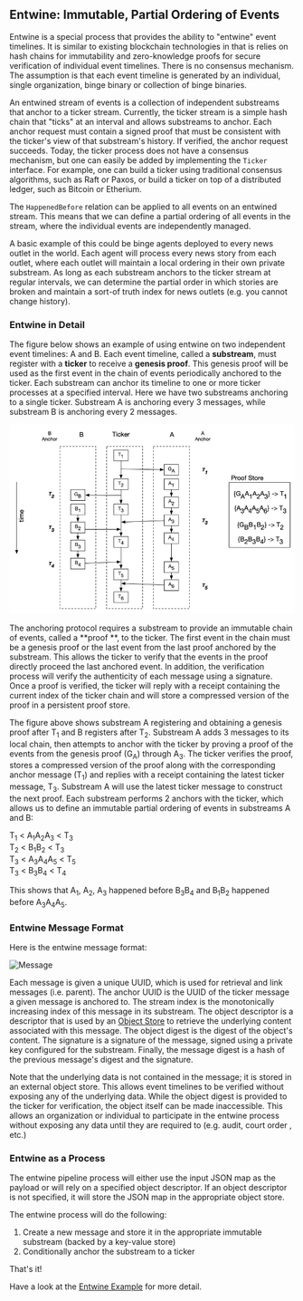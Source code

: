 ## Entwine: Immutable, Partial Ordering of Events

Entwine is a special process that provides the ability to "entwine" event
timelines.  It is similar to existing blockchain technologies in that is relies
on hash chains for immutability and zero-knowledge proofs for secure
verification of individual event timelines.  There is no consensus mechanism.
The assumption is that each event timeline is generated by an individual,
single organization, binge binary or collection of binge binaries.

An entwined stream of events is a collection of independent substreams that
anchor to a ticker stream.  Currently, the ticker stream is a simple hash chain
that "ticks" at an interval and allows substreams to anchor.  Each anchor
request must contain a signed proof that must be consistent with the ticker's
view of that substream's history.  If verified, the anchor request succeeds.
Today, the ticker process does not have a consensus mechanism, but one can easily be
added by implementing the `Ticker` interface.  For example, one can build a ticker using
traditional consensus algorithms, such as Raft or Paxos, or build a ticker on top of a
distributed ledger, such as Bitcoin or Etherium.

The `HappenedBefore` relation can be applied to all events on an entwined
stream.  This means that we can define a partial ordering of all events in the
stream, where the individual events are independently managed.

A basic example of this could be binge agents deployed to every news outlet in
the world.  Each agent will process every news story from each outlet, where
each outlet will maintain a local ordering in their own private substream.  As
long as each substream anchors to the ticker stream at regular intervals, we
can determine the partial order in which stories are broken and maintain a
sort-of truth index for news outlets (e.g. you cannot change history).

### Entwine in Detail

The figure below shows an example of using entwine on two independent event timelines: A and B.
Each event timeline, called a **substream**, must register with a **ticker** to receive a **genesis proof**.
This genesis proof will be used as the first event in the chain of events periodically anchored to the ticker.
Each substream can anchor its timeline to one or more ticker processes at a specified interval.  Here we have
two substreams anchoring to a single ticker.  Substream A is anchoring every 3 messages, while substream B is
anchoring every 2 messages.

![Entwine](./docs/binge/figures/entwine.png)

The anchoring protocol requires a substream to provide an immutable chain of events, called a **proof
**, to the ticker.  The first event in the chain must be a genesis proof or the last event from the last
proof anchored by the substream.  This allows the ticker to verify that the events in the proof directly proceed the
last anchored event.  In addition, the verification process will verify the authenticity of each message using a 
signature.  Once a proof is verified, the ticker will reply with a receipt containing the current index of the ticker 
chain and will store a compressed version of the proof in a persistent proof store.

The figure above shows substream A registering and obtaining a genesis proof after T<sub>1</sub> and B registers after
T<sub>2</sub>.  Substream A adds 3 messages to its local chain, then attempts to anchor with the ticker by proving a
proof of the events from the genesis proof (G<sub>A</sub>) through A<sub>3</sub>.  The ticker verifies the proof, 
stores a compressed version of the proof along with the corresponding anchor message (T<sub>1</sub>) and replies with
a receipt containing the latest ticker message, T<sub>3</sub>.  Substream A will use the latest ticker message to
construct the next proof.  Each substream performs 2 anchors with the ticker, which allows us to define an immutable
partial ordering of events in substreams A and B:

T<sub>1</sub> < A<sub>1</sub>A<sub>2</sub>A<sub>3</sub> < T<sub>3</sub><br>
T<sub>2</sub> < B<sub>1</sub>B<sub>2</sub> < T<sub>3</sub><br>
T<sub>3</sub> < A<sub>3</sub>A<sub>4</sub>A<sub>5</sub> < T<sub>5</sub><br>
T<sub>3</sub> < B<sub>3</sub>B<sub>4</sub> < T<sub>4</sub><br>

This shows that A<sub>1</sub>, A<sub>2</sub>, A<sub>3</sub> happened before B<sub>3</sub>B<sub>4</sub> and B<sub>1</sub>B<sub>2</sub> 
happened before A<sub>3</sub>A<sub>4</sub>A<sub>5</sub>.

### Entwine Message Format

Here is the entwine message format:

![Message](../docs/binge/figures/entwine-message.png)

Each message is given a unique UUID, which is used for retrieval and link messages (i.e. parent).  The anchor UUID is
the UUID of the ticker message a given message is anchored to.  The stream index is the monotonically increasing index
of this message in its substream.  The object descriptor is a descriptor that is used by an [Object Store](pkg/storage)
to retrieve the underlying content associated with this message.  The object digest is the digest of the object's
content.  The signature is a signature of the message, signed using a private key configured for the substream.
Finally, the message digest is a hash of the previous message's digest and the signature.

Note that the underlying data is not contained in the message; it is stored in an external object store.  This allows
event timelines to be verified without exposing any of the underlying data.  While the object digest is provided to
the ticker for verification, the object itself can be made inaccessible.  This allows an organization or individual
to participate in the entwine process without exposing any data until they are required to (e.g. audit, court order
, etc.)

### Entwine as a Process

The entwine pipeline process will either use the input JSON map as the payload or will rely on a specified object
descriptor.  If an object descriptor is not specified, it will store the JSON map in the appropriate object store.

The entwine process will do the following:

1. Create a new message and store it in the appropriate immutable substream (backed by a key-value store)
2. Conditionally anchor the substream to a ticker

That's it!

Have a look at the [Entwine Example](../examples/entwine) for more detail.